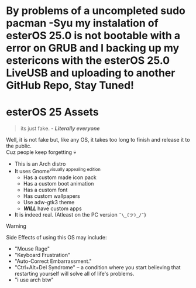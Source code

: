 # By problems of a uncompleted sudo pacman -Syu my instalation of esterOS 25.0 is not bootable with a error on GRUB and I backing up my estericons with the esterOS 25.0 LiveUSB and uploading to another GitHub Repo, Stay Tuned!

# esterOS 25 Assets
> its just fake. - ***Literally everyone***

Well, it is not fake but, like any OS, it takes too long to finish and release it to the public.\
Cuz people keep forgetting :skull:

 - This is an Arch distro
 - It uses Gnome<sup>visually appealing edition</sup>
	 - Has a custom made icon pack
	 - Has a custom boot animation
	 - Has a custom font
	 - Has custom wallpapers
  	 - Use adw-gtk3 theme
	 - ***WILL*** have custom apps
 - It is indeed real. (Atleast on the PC version  `¯\_(ツ)_/¯`)

> [!WARNING]
> Side Effects of using this OS may include:
> - "Mouse Rage"
> - "Keyboard Frustration"
> - "Auto-Correct Embarrassment."
> - "Ctrl+Alt+Del Syndrome" – a condition where you start believing that restarting yourself will solve all of life's problems.
> - "i use arch btw"
